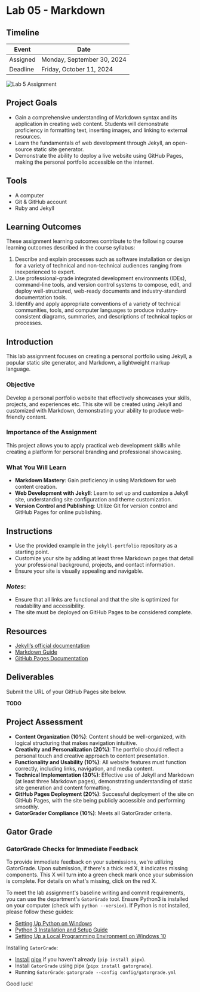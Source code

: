 
# Lab 05 - Markdown

## Timeline
| Event     | Date                  |
|-----------|-----------------------|
| Assigned  | Monday, September 30, 2024 |
| Deadline  | Friday, October 11, 2024 |

![Lab 5 Assignment](https://github.com/allegheny-college-cmpsc-104-Fall-2024/lab05_solution/blob/main/graphics/markdown.png)

## Project Goals
-  Gain a comprehensive understanding of Markdown syntax and its application in creating web content. Students will demonstrate proficiency in formatting text, inserting images, and linking to external resources.
- Learn the fundamentals of web development through Jekyll, an open-source static site generator.
- Demonstrate the ability to deploy a live website using GitHub Pages, making the personal portfolio accessible on the internet.

## Tools
- A computer
- Git & GitHub account
- Ruby and Jekyll

## Learning Outcomes
These assignment learning outcomes contribute to the following course learning outcomes described in the course syllabus:

1. Describe and explain processes such as software installation or design for a variety of technical and non-technical audiences ranging from inexperienced to expert.
2. Use professional-grade integrated development environments (IDEs), command-line tools, and version control systems to compose, edit, and deploy well-structured, web-ready documents and industry-standard documentation tools.
4. Identify and apply appropriate conventions of a variety of technical communities, tools, and computer languages to produce industry-consistent diagrams, summaries, and descriptions of technical topics or processes.

## Introduction
This lab assignment focuses on creating a personal portfolio using Jekyll, a popular static site generator, and Markdown, a lightweight markup language.

### Objective
Develop a personal portfolio website that effectively showcases your skills, projects, and experiences etc. This site will be created using Jekyll and customized with Markdown, demonstrating your ability to produce web-friendly content.

### Importance of the Assignment
This project allows you to apply practical web development skills while creating a platform for personal branding and professional showcasing.

### What You Will Learn
- **Markdown Mastery**: Gain proficiency in using Markdown for web content creation.
- **Web Development with Jekyll**: Learn to set up and customize a Jekyll site, understanding site configuration and theme customization.
- **Version Control and Publishing**: Utilize Git for version control and GitHub Pages for online publishing.

## Instructions
- Use the provided example in the `jekyll-portfolio` repository as a starting point.
- Customize your site by adding at least three Markdown pages that detail your professional background, projects, and contact information.
- Ensure your site is visually appealing and navigable.

### _Notes_: 
- Ensure that all links are functional and that the site is optimized for readability and accessibility.
- The site must be deployed on GitHub Pages to be considered complete.

## Resources
- [Jekyll’s official documentation](https://jekyllrb.com/docs/)
- [Markdown Guide](https://www.markdownguide.org)
- [GitHub Pages Documentation](https://docs.github.com/en/pages)

## Deliverables
Submit the URL of your GitHub Pages site below.

**TODO**

## Project Assessment
- **Content Organization (10%)**: Content should be well-organized, with logical structuring that makes navigation intuitive.
- **Creativity and Personalization (20%)**: The portfolio should reflect a personal touch and creative approach to content presentation.
- **Functionality and Usability (10%)**: All website features must function correctly, including links, navigation, and media content.
- **Technical Implementation (30%)**: Effective use of Jekyll and Markdown (at least three Markdown pages), demonstrating understanding of static site generation and content formatting.
- **GitHub Pages Deployment (20%)**: Successful deployment of the site on GitHub Pages, with the site being publicly accessible and performing smoothly.
- **GatorGrader Compliance (10%)**: Meets all GatorGrader criteria.

## Gator Grade
### GatorGrade Checks for Immediate Feedback

To provide immediate feedback on your submissions, we're utilizing GatorGrade. Upon submission, if there's a thick red X, it indicates missing components. This X will turn into a green check mark once your submission is complete. For details on what's missing, click on the red X.

To meet the lab assignment's baseline writing and commit requirements, you can use the department's `GatorGrade` tool. Ensure Python3 is installed on your computer (check with `python --version`). If Python is not installed, please follow these guides:

- [Setting Up Python on Windows](https://realpython.com/lessons/python-windows-setup/)
- [Python 3 Installation and Setup Guide](https://realpython.com/installing-python/)
- [Setting Up a Local Programming Environment on Windows 10](https://www.digitalocean.com/community/tutorials/how-to-install-python-3-and-set-up-a-local-programming-environment-on-windows-10)

Installing `GatorGrade`:

- [Install](https://pipx.pypa.io/stable/) [pipx](https://pipx.pypa.io/stable/) if you haven't already (`pip install pipx`).
- Install `GatorGrade` using pipx (`pipx install gatorgrade`).
- Running `GatorGrade`:
 `gatorgrade --config config/gatorgrade.yml`

Good luck!
